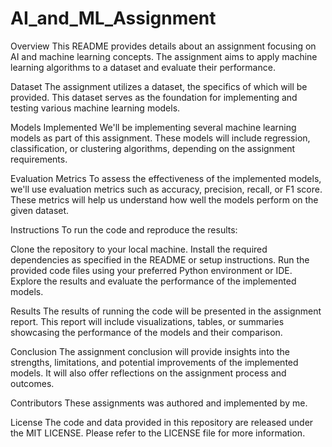# AI_and_ML_Assignment
Overview
This README provides details about an assignment focusing on AI and machine learning concepts. The assignment aims to apply machine learning algorithms to a dataset and evaluate their performance.

Dataset
The assignment utilizes a dataset, the specifics of which will be provided. This dataset serves as the foundation for implementing and testing various machine learning models.

Models Implemented
We'll be implementing several machine learning models as part of this assignment. These models will include regression, classification, or clustering algorithms, depending on the assignment requirements.

Evaluation Metrics
To assess the effectiveness of the implemented models, we'll use evaluation metrics such as accuracy, precision, recall, or F1 score. These metrics will help us understand how well the models perform on the given dataset.

Instructions
To run the code and reproduce the results:

Clone the repository to your local machine.
Install the required dependencies as specified in the README or setup instructions.
Run the provided code files using your preferred Python environment or IDE.
Explore the results and evaluate the performance of the implemented models.

Results
The results of running the code will be presented in the assignment report. This report will include visualizations, tables, or summaries showcasing the performance of the models and their comparison.

Conclusion
The assignment conclusion will provide insights into the strengths, limitations, and potential improvements of the implemented models. It will also offer reflections on the assignment process and outcomes.

Contributors
These assignments was authored and implemented by me.

License
The code and data provided in this repository are released under the MIT LICENSE. Please refer to the LICENSE file for more information.








